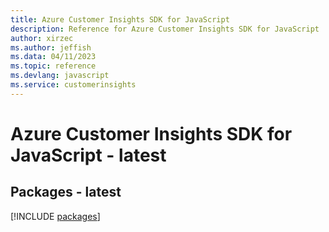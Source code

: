```yaml
---
title: Azure Customer Insights SDK for JavaScript
description: Reference for Azure Customer Insights SDK for JavaScript
author: xirzec
ms.author: jeffish
ms.data: 04/11/2023
ms.topic: reference
ms.devlang: javascript
ms.service: customerinsights
---
```

# Azure Customer Insights SDK for JavaScript - latest
## Packages - latest
[!INCLUDE [packages](customer-insights-index.md)]